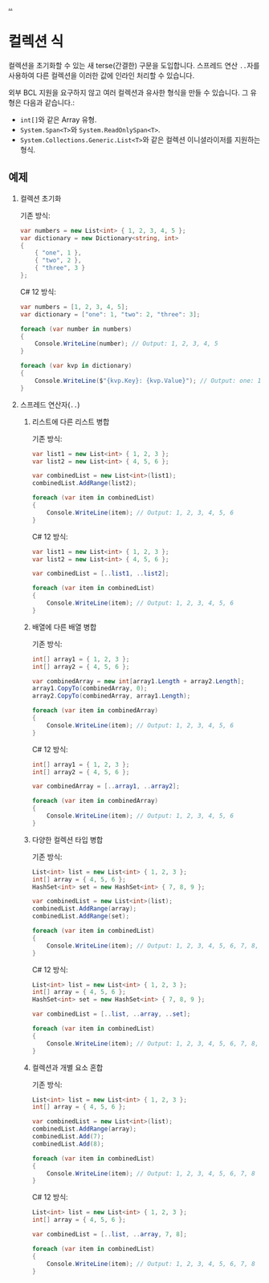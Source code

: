 [..](../README.md)

# 컬렉션 식

컬렉션을 초기화할 수 있는 새 terse(간결한) 구문을 도입합니다.
스프레드 연산 `..`자를 사용하여 다른 컬렉션을 이러한 값에 인라인 처리할 수 있습니다.

외부 BCL 지원을 요구하지 않고 여러 컬렉션과 유사한 형식을 만들 수 있습니다. 그 유형은 다음과 같습니다.:

- `int[]`와 같은 Array 유형.
- `System.Span<T>`와 `System.ReadOnlySpan<T>`.
- `System.Collections.Generic.List<T>`와 같은 컬렉션 이니셜라이저를 지원하는 형식.

## 예제

1. 컬렉션 초기화

    기존 방식:
    ```cs
    var numbers = new List<int> { 1, 2, 3, 4, 5 };
    var dictionary = new Dictionary<string, int>
    {
        { "one", 1 },
        { "two", 2 },
        { "three", 3 }
    };
    ```

    C# 12 방식:
    ```cs
    var numbers = [1, 2, 3, 4, 5];
    var dictionary = ["one": 1, "two": 2, "three": 3];

    foreach (var number in numbers)
    {
        Console.WriteLine(number); // Output: 1, 2, 3, 4, 5
    }

    foreach (var kvp in dictionary)
    {
        Console.WriteLine($"{kvp.Key}: {kvp.Value}"); // Output: one: 1, two: 2, three: 3
    }
    ```

2. 스프레드 연산자(`..`)

    1. 리스트에 다른 리스트 병합

        기존 방식:
        ```cs
        var list1 = new List<int> { 1, 2, 3 };
        var list2 = new List<int> { 4, 5, 6 };

        var combinedList = new List<int>(list1);
        combinedList.AddRange(list2);

        foreach (var item in combinedList)
        {
            Console.WriteLine(item); // Output: 1, 2, 3, 4, 5, 6
        }
        ```

        C# 12 방식:
        ```cs
        var list1 = new List<int> { 1, 2, 3 };
        var list2 = new List<int> { 4, 5, 6 };

        var combinedList = [..list1, ..list2];

        foreach (var item in combinedList)
        {
            Console.WriteLine(item); // Output: 1, 2, 3, 4, 5, 6
        }
        ```

    2. 배열에 다른 배열 병합

        기존 방식:
        ```cs
        int[] array1 = { 1, 2, 3 };
        int[] array2 = { 4, 5, 6 };

        var combinedArray = new int[array1.Length + array2.Length];
        array1.CopyTo(combinedArray, 0);
        array2.CopyTo(combinedArray, array1.Length);

        foreach (var item in combinedArray)
        {
            Console.WriteLine(item); // Output: 1, 2, 3, 4, 5, 6
        }
        ```

        C# 12 방식:
        ```cs
        int[] array1 = { 1, 2, 3 };
        int[] array2 = { 4, 5, 6 };

        var combinedArray = [..array1, ..array2];

        foreach (var item in combinedArray)
        {
            Console.WriteLine(item); // Output: 1, 2, 3, 4, 5, 6
        }
        ```

    3. 다양한 컬렉션 타입 병합

        기존 방식:
        ```cs
        List<int> list = new List<int> { 1, 2, 3 };
        int[] array = { 4, 5, 6 };
        HashSet<int> set = new HashSet<int> { 7, 8, 9 };

        var combinedList = new List<int>(list);
        combinedList.AddRange(array);
        combinedList.AddRange(set);

        foreach (var item in combinedList)
        {
            Console.WriteLine(item); // Output: 1, 2, 3, 4, 5, 6, 7, 8, 9
        }
        ```

        C# 12 방식:
        ```cs
        List<int> list = new List<int> { 1, 2, 3 };
        int[] array = { 4, 5, 6 };
        HashSet<int> set = new HashSet<int> { 7, 8, 9 };

        var combinedList = [..list, ..array, ..set];

        foreach (var item in combinedList)
        {
            Console.WriteLine(item); // Output: 1, 2, 3, 4, 5, 6, 7, 8, 9
        }
        ```

    4. 컬렉션과 개별 요소 혼합

        기존 방식:
        ```cs
        List<int> list = new List<int> { 1, 2, 3 };
        int[] array = { 4, 5, 6 };

        var combinedList = new List<int>(list);
        combinedList.AddRange(array);
        combinedList.Add(7);
        combinedList.Add(8);

        foreach (var item in combinedList)
        {
            Console.WriteLine(item); // Output: 1, 2, 3, 4, 5, 6, 7, 8
        }
        ```

        C# 12 방식:
        ```cs
        List<int> list = new List<int> { 1, 2, 3 };
        int[] array = { 4, 5, 6 };

        var combinedList = [..list, ..array, 7, 8];

        foreach (var item in combinedList)
        {
            Console.WriteLine(item); // Output: 1, 2, 3, 4, 5, 6, 7, 8
        }
        ```
